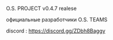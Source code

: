 O.S. PROJECT v0.4.7 realese




официальные разработчики
O.S. TEAMS

discord : https://discord.gg/ZDbh8Baggy
